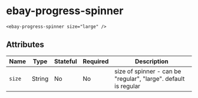 # ebay-progress-spinner

```marko
<ebay-progress-spinner size="large" />
```

## Attributes

Name | Type | Stateful | Required | Description
--- | --- | ---- | --- | ---
`size` | String | No | No | size of spinner - can be "regular", "large". default is regular